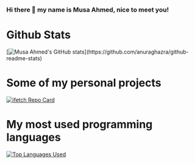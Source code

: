 ### Hi there 👋 my name is Musa Ahmed, nice to meet you!

<!--
**m-GDEV/m-GDEV** is a ✨ _special_ ✨ repository because its `README.md` (this file) appears on your GitHub profile.

Here are some ideas to get you started:

- 🔭 I’m currently working on ...
- 🌱 I’m currently learning ...
- 👯 I’m looking to collaborate on ...
- 🤔 I’m looking for help with ...
- 💬 Ask me about ...
- 📫 How to reach me: ...
- 😄 Pronouns: ...
- ⚡ Fun fact: ...
-->



# Github Stats
[![Musa Ahmed's GitHub stats](https://github-readme-stats.vercel.app/api?username=m-GDEV&show_icons=true&theme=radical&custom_title=Check%20out%20my%20Github%20Stats!)](https://github.com/anuraghazra/github-readme-stats)

# Some of my personal projects
[![ifetch Repo Card](https://github-readme-stats.vercel.app/api/pin/?username=m-GDEV&repo=ifetch)](https://github.com/anuraghazra/github-readme-stats)

# My most used programming languages
[![Top Languages Used](https://github-readme-stats.vercel.app/api/top-langs/?username=m-GDEV)](https://github.com/anuraghazra/github-readme-stats)
